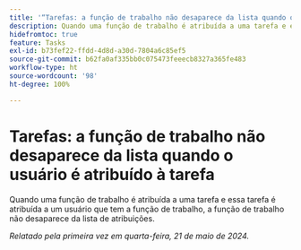 ```yaml
---
title: '“Tarefas: a função de trabalho não desaparece da lista quando o usuário é atribuído à tarefa”'
description: Quando uma função de trabalho é atribuída a uma tarefa e essa tarefa é atribuída a um usuário que tem a função de trabalho, a função de trabalho não desaparece da lista de atribuições.
hidefromtoc: true
feature: Tasks
exl-id: b73fef22-ffdd-4d8d-a30d-7804a6c85ef5
source-git-commit: b62fa0af335bb0c075473feeecb8327a365fe483
workflow-type: ht
source-wordcount: '98'
ht-degree: 100%

---
```


# Tarefas: a função de trabalho não desaparece da lista quando o usuário é atribuído à tarefa

Quando uma função de trabalho é atribuída a uma tarefa e essa tarefa é atribuída a um usuário que tem a função de trabalho, a função de trabalho não desaparece da lista de atribuições.

_Relatado pela primeira vez em quarta-feira, 21 de maio de 2024._
